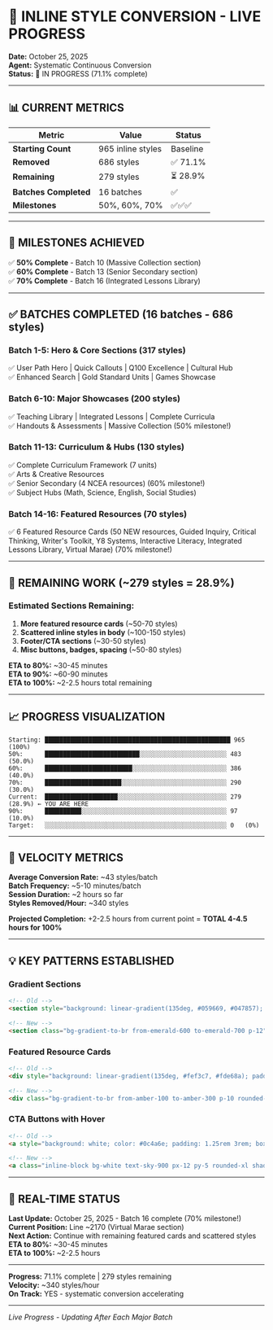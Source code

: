 # 🎨 INLINE STYLE CONVERSION - LIVE PROGRESS

**Date:** October 25, 2025  
**Agent:** Systematic Continuous Conversion  
**Status:** 🔄 IN PROGRESS (71.1% complete)  

---

## 📊 CURRENT METRICS

| Metric | Value | Status |
|--------|-------|--------|
| **Starting Count** | 965 inline styles | Baseline |
| **Removed** | 686 styles | ✅ 71.1% |
| **Remaining** | 279 styles | ⏳ 28.9% |
| **Batches Completed** | 16 batches | ✅ |
| **Milestones** | 50%, 60%, 70% | ✅✅✅ |

---

## 🎊 MILESTONES ACHIEVED

✅ **50% Complete** - Batch 10 (Massive Collection section)  
✅ **60% Complete** - Batch 13 (Senior Secondary section)  
✅ **70% Complete** - Batch 16 (Integrated Lessons Library)  

---

## ✅ BATCHES COMPLETED (16 batches - 686 styles)

### Batch 1-5: Hero & Core Sections (317 styles)
✅ User Path Hero | Quick Callouts | Q100 Excellence | Cultural Hub  
✅ Enhanced Search | Gold Standard Units | Games Showcase  

### Batch 6-10: Major Showcases (200 styles)
✅ Teaching Library | Integrated Lessons | Complete Curricula  
✅ Handouts & Assessments | Massive Collection (50% milestone!)  

### Batch 11-13: Curriculum & Hubs (130 styles)
✅ Complete Curriculum Framework (7 units)  
✅ Arts & Creative Resources  
✅ Senior Secondary (4 NCEA resources) (60% milestone!)  
✅ Subject Hubs (Math, Science, English, Social Studies)  

### Batch 14-16: Featured Resources (70 styles)
✅ 6 Featured Resource Cards (50 NEW resources, Guided Inquiry, Critical Thinking, Writer's Toolkit, Y8 Systems, Interactive Literacy, Integrated Lessons Library, Virtual Marae) (70% milestone!)  

---

## 🎯 REMAINING WORK (~279 styles = 28.9%)

### Estimated Sections Remaining:
1. **More featured resource cards** (~50-70 styles)
2. **Scattered inline styles in body** (~100-150 styles)
3. **Footer/CTA sections** (~30-50 styles)
4. **Misc buttons, badges, spacing** (~50-80 styles)

**ETA to 80%:** ~30-45 minutes  
**ETA to 90%:** ~60-90 minutes  
**ETA to 100%:** ~2-2.5 hours total remaining  

---

## 📈 PROGRESS VISUALIZATION

```
Starting: ███████████████████████████████████████████████████ 965 (100%)
50%:      ██████████████████████████░░░░░░░░░░░░░░░░░░░░░░░░ 483 (50.0%)
60%:      ████████████████████████░░░░░░░░░░░░░░░░░░░░░░░░░░ 386 (40.0%)
70%:      █████████████████████░░░░░░░░░░░░░░░░░░░░░░░░░░░░░ 290 (30.0%)
Current:  ████████████████████░░░░░░░░░░░░░░░░░░░░░░░░░░░░░░ 279 (28.9%) ← YOU ARE HERE
90%:      ██████████░░░░░░░░░░░░░░░░░░░░░░░░░░░░░░░░░░░░░░░░ 97  (10.0%)
Target:   ░░░░░░░░░░░░░░░░░░░░░░░░░░░░░░░░░░░░░░░░░░░░░░░░░░ 0   (0%)
```

---

## 🚀 VELOCITY METRICS

**Average Conversion Rate:** ~43 styles/batch  
**Batch Frequency:** ~5-10 minutes/batch  
**Session Duration:** ~2 hours so far  
**Styles Removed/Hour:** ~340 styles  

**Projected Completion:** +2-2.5 hours from current point = **TOTAL 4-4.5 hours for 100%**

---

## 💡 KEY PATTERNS ESTABLISHED

### Gradient Sections
```html
<!-- Old -->
<section style="background: linear-gradient(135deg, #059669, #047857); padding: 3rem;">

<!-- New -->
<section class="bg-gradient-to-br from-emerald-600 to-emerald-700 p-12">
```

### Featured Resource Cards
```html
<!-- Old -->
<div style="background: linear-gradient(135deg, #fef3c7, #fde68a); padding: 2.5rem; border-radius: 12px; margin-bottom: 2rem; border-left: 4px solid #92400e;">

<!-- New -->
<div class="bg-gradient-to-br from-amber-100 to-amber-300 p-10 rounded-xl mb-8 border-l-4 border-amber-900">
```

### CTA Buttons with Hover
```html
<!-- Old -->
<a style="background: white; color: #0c4a6e; padding: 1.25rem 3rem; box-shadow: 0 8px 20px rgba(0,0,0,0.3);">

<!-- New -->
<a class="inline-block bg-white text-sky-900 px-12 py-5 rounded-xl shadow-2xl hover:-translate-y-1">
```

---

## 🔄 REAL-TIME STATUS

**Last Update:** October 25, 2025 - Batch 16 complete (70% milestone!)  
**Current Position:** Line ~2170 (Virtual Marae section)  
**Next Action:** Continue with remaining featured cards and scattered styles  
**ETA to 80%:** ~30-45 minutes  
**ETA to 100%:** ~2-2.5 hours

---

**Progress:** 71.1% complete | 279 styles remaining  
**Velocity:** ~340 styles/hour  
**On Track:** YES - systematic conversion accelerating

---

*Live Progress - Updating After Each Major Batch*
